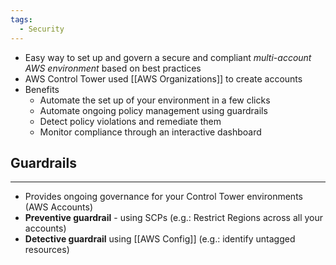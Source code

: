 ```yaml
---
tags:
  - Security
---
```

- Easy way to set up and govern a secure and compliant _multi-account AWS environment_ based on best practices
- AWS Control Tower used [[AWS Organizations]] to create accounts
- Benefits
	- Automate the set up of your environment in a few clicks
	- Automate ongoing policy management using guardrails
	- Detect policy violations and remediate them
	- Monitor compliance through an interactive dashboard

## Guardrails
---
- Provides ongoing governance for your Control Tower environments (AWS Accounts)
- __Preventive guardrail__ - using SCPs (e.g.: Restrict Regions across all your accounts)
- __Detective guardrail__ using [[AWS Config]] (e.g.: identify untagged resources)
